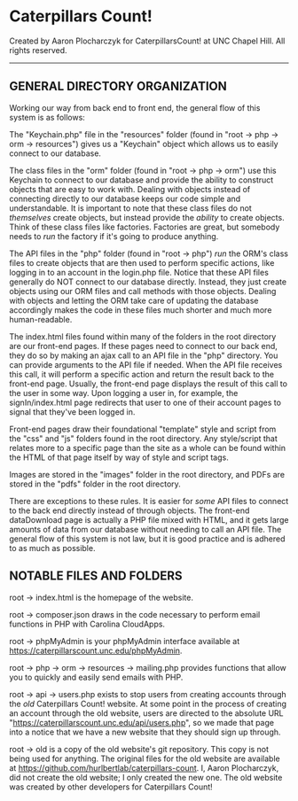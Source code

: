 # Caterpillars Count! #
Created by Aaron Plocharczyk for CaterpillarsCount! at UNC Chapel Hill.
All rights reserved.


- - - -


## GENERAL DIRECTORY ORGANIZATION ##
Working our way from back end to front end, the general flow of this system is as follows:

The "Keychain.php" file in the "resources" folder (found in "root -> php -> orm -> resources") gives us a "Keychain" object which allows us to easily connect to our database.

The class files in the "orm" folder (found in "root -> php -> orm") use this Keychain to connect to our database and provide the ability to construct objects that are easy to work with. Dealing with objects instead of connecting directly to our database keeps our code simple and understandable. It is important to note that these class files do not *themselves* create objects, but instead provide the *ability* to create objects. Think of these class files like factories. Factories are great, but somebody needs to *run* the factory if it's going to produce anything.

The API files in the "php" folder (found in "root -> php") *run* the ORM's class files to create objects that are then used to perform specific actions, like logging in to an account in the login.php file. Notice that these API files generally do NOT connect to our database directly. Instead, they just create objects using our ORM files and call methods with those objects. Dealing with objects and letting the ORM take care of updating the database accordingly makes the code in these files much shorter and much more human-readable.

The index.html files found within many of the folders in the root directory are our front-end pages. If these pages need to connect to our back end, they do so by making an ajax call to an API file in the "php" directory. You can provide arguments to the API file if needed. When the API file receives this call, it will perform a specific action and return the result back to the front-end page. Usually, the front-end page displays the result of this call to the user in some way. Upon logging a user in, for example, the signIn/index.html page redirects that user to one of their account pages to signal that they've been logged in.

Front-end pages draw their foundational "template" style and script from the "css" and "js" folders found in the root directory. Any style/script that relates more to a specific page than the site as a whole can be found within the HTML of that page itself by way of style and script tags.

Images are stored in the "images" folder in the root directory, and PDFs are stored in the "pdfs" folder in the root directory.

There are exceptions to these rules. It is easier for *some* API files to connect to the back end directly instead of through objects. The front-end dataDownload page is actually a PHP file mixed with HTML, and it gets large amounts of data from our database without needing to call an API file. The general flow of this system is not law, but it is good practice and is adhered to as much as possible.


## NOTABLE FILES AND FOLDERS ##
root -> index.html is the homepage of the website.

root -> composer.json draws in the code necessary to perform email functions in PHP with Carolina CloudApps.

root -> phpMyAdmin is your phpMyAdmin interface available at https://caterpillarscount.unc.edu/phpMyAdmin.

root -> php -> orm -> resources -> mailing.php provides functions that allow you to quickly and easily send emails with PHP.

root -> api -> users.php exists to stop users from creating accounts through the *old* Caterpillars Count! website. At some point in the process of creating an account through the old website, users are directed to the absolute URL "https://caterpillarscount.unc.edu/api/users.php", so we made that page into a notice that we have a new website that they should sign up through.

root -> old is a copy of the old website's git repository. This copy is not being used for anything. The original files for the old website are available at https://github.com/hurlbertlab/caterpillars-count. I, Aaron Plocharczyk, did not create the old website; I only created the new one. The old website was created by other developers for Caterpillars Count!
